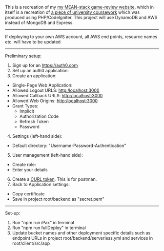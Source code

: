 This is a recreation of my [my MEAN-stack game-review website](https://github.com/JonathanMSifleet/MEANReviewWebsite), which in itself is a recreation of [a piece of university coursework](https://github.com/JonathanMSifleet/GameReviewWebsite) which was produced using PHP/CodeIgniter. This project will use DynamoDB and AWS instead of MongoDB and Express.

---

If deploying to your own AWS account, all AWS end points, resource names etc. will have to be updated

---

Preliminary setup:

1. Sign up for an https://auth0.com
2. Set up an auth0 application:
3. Create an application:

- Single-Page Web Application:
- Allowed Logout URLS: [http:/localhost:3000](http:/localhost:3000)
- Allowed Callback URLS: [http:/localhost:3000](http:/localhost:3000)
- Allowed Web Origins: [http:/localhost:3000](http:/localhost:3000)
- Grant Types:
  - Implicit
  - Authorization Code
  - Refresh Token
  - Password

4. Settings (left-hand side):

- Default directory: "Username-Password-Authentication"

5. User management (left-hand side):

- Create role:
- Enter your details

6. Create a [CURL token](https://gist.github.com/arielweinberger/21d3b72bb4f345a410abb7e98a17cc96). This is for postman.
7. Back to Application settings:

- Copy certificate
- Save in project root/backend as "secret.pem"

---

Set-up:

1. Run "npm run iPax" in terminal
2. Run "npm run fullDeploy" in terminal
3. Update bucket names and other deployment specific details such as endpoint URLs in project root/backend/serverless.yml and services in root/client/src/app
